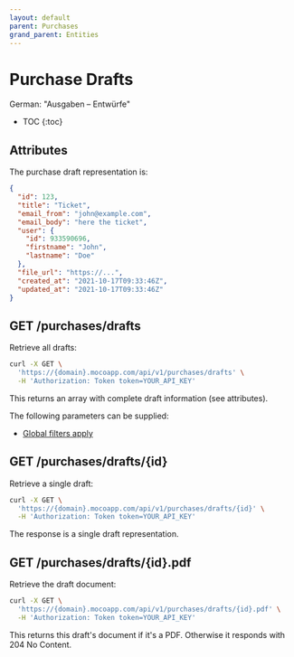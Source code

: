 ```yaml
---
layout: default
parent: Purchases
grand_parent: Entities
---
```


# Purchase Drafts

German: "Ausgaben – Entwürfe"

- TOC
{:toc}

## Attributes

The purchase draft representation is:

```json
{
  "id": 123,
  "title": "Ticket",
  "email_from": "john@example.com",
  "email_body": "here the ticket",
  "user": {
    "id": 933590696,
    "firstname": "John",
    "lastname": "Doe"
  },
  "file_url": "https://...",
  "created_at": "2021-10-17T09:33:46Z",
  "updated_at": "2021-10-17T09:33:46Z"
}
```

## GET /purchases/drafts

Retrieve all drafts:

```bash
curl -X GET \
  'https://{domain}.mocoapp.com/api/v1/purchases/drafts' \
  -H 'Authorization: Token token=YOUR_API_KEY'
```

This returns an array with complete draft information (see attributes).

The following parameters can be supplied:

- [Global filters apply](../entities#global-filters)

## GET /purchases/drafts/{id}

Retrieve a single draft:

```bash
curl -X GET \
  'https://{domain}.mocoapp.com/api/v1/purchases/drafts/{id}' \
  -H 'Authorization: Token token=YOUR_API_KEY'
```

The response is a single draft representation.

## GET /purchases/drafts/{id}.pdf

Retrieve the draft document:

```bash
curl -X GET \
  'https://{domain}.mocoapp.com/api/v1/purchases/drafts/{id}.pdf' \
  -H 'Authorization: Token token=YOUR_API_KEY'
```

This returns this draft's document if it's a PDF. Otherwise it responds with 204 No Content.
